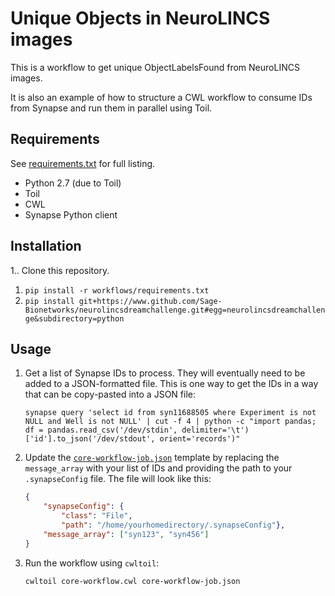 # Unique Objects in NeuroLINCS images

This is a workflow to get unique ObjectLabelsFound from NeuroLINCS images.

It is also an example of how to structure a CWL workflow to consume IDs from Synapse and run them in parallel using Toil.

## Requirements

See [requirements.txt](requirements.txt) for full listing.

- Python 2.7 (due to Toil)
- Toil
- CWL
- Synapse Python client

## Installation

1.. Clone this repository.
1. `pip install -r workflows/requirements.txt`
1. `pip install git+https://www.github.com/Sage-Bionetworks/neurolincsdreamchallenge.git#egg=neurolincsdreamchallenge&subdirectory=python`

## Usage

1. Get a list of Synapse IDs to process. They will eventually need to be added to a JSON-formatted file. This is one way to get the IDs in a way that can be copy-pasted into a JSON file:
    ``` shell
    synapse query 'select id from syn11688505 where Experiment is not NULL and Well is not NULL' | cut -f 4 | python -c "import pandas; df = pandas.read_csv('/dev/stdin', delimiter='\t')['id'].to_json('/dev/stdout', orient='records')"
    ```
1. Update the [`core-workflow-job.json`](core-workflow-job.json) template by replacing the `message_array` with your list of IDs and providing the path to your `.synapseConfig` file. The file will look like this:

    ``` json
    {
        "synapseConfig": {
            "class": "File",
            "path": "/home/yourhomedirectory/.synapseConfig"},
        "message_array": ["syn123", "syn456"]
    }

    ```
1. Run the workflow using `cwltoil`:

    ``` shell
    cwltoil core-workflow.cwl core-workflow-job.json
    ```
